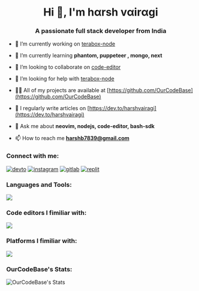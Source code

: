 <h1 align="center">Hi 👋, I'm hαrsh vαirαgi</h1>
<h3 align="center">A passionate full stack developer from India</h3>

- 🔭 I’m currently working on [terabox-node](https://github.com/OurCodeBase/terabox-node)

- 🌱 I’m currently learning **phantom, puppeteer , mongo, next**

- 👯 I’m looking to collaborate on [code-editor](https://github.com/OurCodeBase/code-editor)

- 🤝 I’m looking for help with [terabox-node](https://github.com/OurCodeBase/terabox-node)

- 👨‍💻 All of my projects are available at [https://github.com/OurCodeBase](https://github.com/OurCodeBase)

- 📝 I regularly write articles on [https://dev.to/harshvairagi](https://dev.to/harshvairagi)

- 💬 Ask me about **neovim, nodejs, code-editor, bash-sdk**

- 📫 How to reach me **harshb7839@gmail.com**

<h3 align="left">Connect with me:</h3>

[![devto](https://skillicons.dev/icons?i=devto)](https://dev.to/harshvairagi)
[![instagram](https://skillicons.dev/icons?i=instagram)](https://instagram.com/aspandapo)
[![gitlab](https://skillicons.dev/icons?i=gitlab)](https://gitlab.com/OurCodeBase)
[![replit](https://skillicons.dev/icons?i=replit)](https://replit.com/@harshvairagi)

<h3 align="left">Languages and Tools:</h3>
<p align="left">
  <img name="languages" src="https://skillicons.dev/icons?i=bash,c,cpp,html,css,js,go,py,vim,lua,react,bootstrap,materialui,tailwind,nodejs,expressjs,npm,django,nextjs,mongo,git,github,githubactions,linux&theme=dark&perline=5"/>
</p>

<h3 align="left">Code editors I fimiliar with:</h3>
<p align="left">
  <img name="editors" src="https://skillicons.dev/icons?i=neovim,vscode,codepen,atom&theme=dark"/><br>
</p>

<h3 align="left">Platforms I fimiliar with:</h3>
<p align="left">
  <img name="platforms" src="https://skillicons.dev/icons?i=debian,ubuntu,kali,mint,windows&theme=dark"/><br>
</p>

<h3 align="left">OurCodeBase's Stats:</h3>

![OurCodeBase's Stats](https://github-readme-stats.vercel.app/api?username=OurCodeBase&theme=vue-dark&show_icons=true&hide_border=false&count_private=false)
